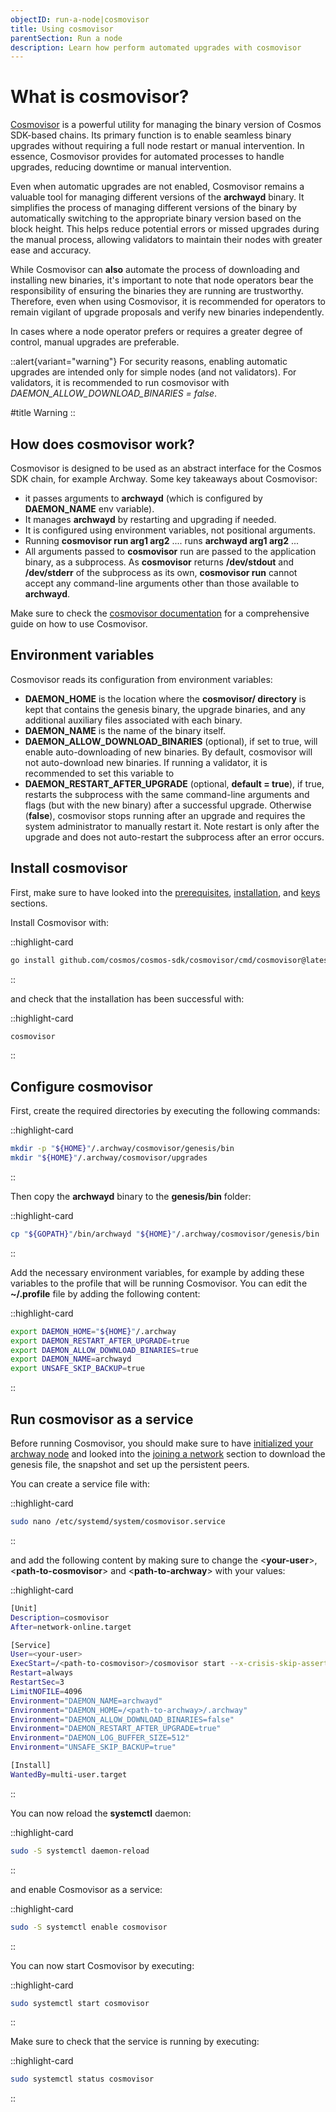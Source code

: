 ```yaml
---
objectID: run-a-node|cosmovisor
title: Using cosmovisor
parentSection: Run a node
description: Learn how perform automated upgrades with cosmovisor
---
```


# What is cosmovisor?

<a href="https://docs.cosmos.network/main/tooling/cosmovisor" target="_blank" >Cosmovisor</a> is a powerful utility for managing the binary version of Cosmos SDK-based chains. Its primary function is to enable seamless binary upgrades without requiring a full node restart or manual intervention. In essence, Cosmovisor provides for automated processes to handle upgrades, reducing downtime or manual intervention.

Even when automatic upgrades are not enabled, Cosmovisor remains a valuable tool for managing different versions of the **archwayd** binary. It simplifies the process of managing different versions of the binary by automatically switching to the appropriate binary version based on the block height. This helps reduce potential errors or missed upgrades during the manual process, allowing validators to maintain their nodes with greater ease and accuracy.

While Cosmovisor can **also** automate the process of downloading and installing new binaries, it's important to note that node operators bear the responsibility of ensuring the binaries they are running are trustworthy. Therefore, even when using Cosmovisor, it is recommended for operators to remain vigilant of upgrade proposals and verify new binaries independently.

In cases where a node operator prefers or requires a greater degree of control, manual upgrades are preferable.


::alert{variant="warning"}
For security reasons, enabling automatic upgrades are intended only for simple nodes (and not validators). For validators, it is recommended to run cosmovisor with *DAEMON_ALLOW_DOWNLOAD_BINARIES = false*.

#title
Warning
::


## How does cosmovisor work?
Cosmovisor is designed to be used as an abstract interface for the Cosmos SDK chain, for example Archway.
Some key takeaways about Cosmovisor:
- it passes arguments to **archwayd** (which is configured by **DAEMON_NAME** env variable). 
- It manages **archwayd** by restarting and upgrading if needed.
- It is configured using environment variables, not positional arguments.
- Running **cosmovisor run arg1 arg2** .... runs **archwayd arg1 arg2** ...
- All arguments passed to **cosmovisor** run are passed to the application binary, as a subprocess. As **cosmovisor** returns **/dev/stdout** and **/dev/stderr** of the subprocess as its own, **cosmovisor run** cannot accept any command-line arguments other than those available to **archwayd**.


Make sure to check the <a href="https://docs.cosmos.network/main/tooling/cosmovisor" target="_blank" >cosmovisor documentation</a> for a comprehensive guide on how to use Cosmovisor.

## Environment variables
Cosmovisor reads its configuration from environment variables:

- **DAEMON_HOME** is the location where the **cosmovisor/ directory** is kept that contains the genesis binary, the upgrade binaries, and any additional auxiliary files associated with each binary.
- **DAEMON_NAME** is the name of the binary itself.
- **DAEMON_ALLOW_DOWNLOAD_BINARIES** (optional), if set to true, will enable auto-downloading of new binaries. By default, cosmovisor will not auto-download new binaries. If running a validator, it is recommended to set this variable to
- **DAEMON_RESTART_AFTER_UPGRADE** (optional, **default = true**), if true, restarts the subprocess with the same command-line arguments and flags (but with the new binary) after a successful upgrade. Otherwise (**false**), cosmovisor stops running after an upgrade and requires the system administrator to manually restart it. Note restart is only after the upgrade and does not auto-restart the subprocess after an error occurs.


## Install cosmovisor

First, make sure to have looked into the [prerequisites](/validators/running-a-node/prerequisites), [installation](/validators/running-a-node/install), and [keys](/validators/running-a-node/keys) sections.



Install Cosmovisor with:

::highlight-card

```bash
go install github.com/cosmos/cosmos-sdk/cosmovisor/cmd/cosmovisor@latest
```

::

and check that the installation has been successful with:

::highlight-card

```bash
cosmovisor
```

::

## Configure cosmovisor

First, create the required directories by executing the following commands:

::highlight-card

```bash
mkdir -p "${HOME}"/.archway/cosmovisor/genesis/bin
mkdir "${HOME}"/.archway/cosmovisor/upgrades
```

::


Then copy the **archwayd** binary to the **genesis/bin** folder:

::highlight-card

```bash
cp "${GOPATH}"/bin/archwayd "${HOME}"/.archway/cosmovisor/genesis/bin
```

::


Add the necessary environment variables, for example by adding these variables to the profile that will be running Cosmovisor. You can edit the **~/.profile** file by adding the following content:


::highlight-card

```bash
export DAEMON_HOME="${HOME}"/.archway
export DAEMON_RESTART_AFTER_UPGRADE=true
export DAEMON_ALLOW_DOWNLOAD_BINARIES=true
export DAEMON_NAME=archwayd
export UNSAFE_SKIP_BACKUP=true
```

::


## Run cosmovisor as a service

Before running Cosmovisor, you should make sure to have [initialized your archway node](/validators/running-a-node/install##initialize-a-node) and looked into the [joining a network](/validators/running-a-node/join-a-network/overview) section to download the genesis file, the snapshot and set up the persistent peers.

You can create a service file with:

::highlight-card

```bash
sudo nano /etc/systemd/system/cosmovisor.service
```

::

and add the following content by making sure to change the <**your-user**>, <**path-to-cosmovisor**> and <**path-to-archway**> with your values:


::highlight-card

```bash
[Unit]
Description=cosmovisor
After=network-online.target

[Service]
User=<your-user>
ExecStart=/<path-to-cosmovisor>/cosmovisor start --x-crisis-skip-assert-invariants
Restart=always
RestartSec=3
LimitNOFILE=4096
Environment="DAEMON_NAME=archwayd"
Environment="DAEMON_HOME=/<path-to-archway>/.archway"
Environment="DAEMON_ALLOW_DOWNLOAD_BINARIES=false"
Environment="DAEMON_RESTART_AFTER_UPGRADE=true"
Environment="DAEMON_LOG_BUFFER_SIZE=512"
Environment="UNSAFE_SKIP_BACKUP=true"

[Install]
WantedBy=multi-user.target

```

::


You can now reload the **systemctl** daemon:

::highlight-card

```bash
sudo -S systemctl daemon-reload
```

::


and enable Cosmovisor as a service:

::highlight-card

```bash
sudo -S systemctl enable cosmovisor
```

::

You can now start Cosmovisor by executing:

::highlight-card

```bash
sudo systemctl start cosmovisor
```

::


Make sure to check that the service is running by executing:

::highlight-card

```bash
sudo systemctl status cosmovisor
```

::